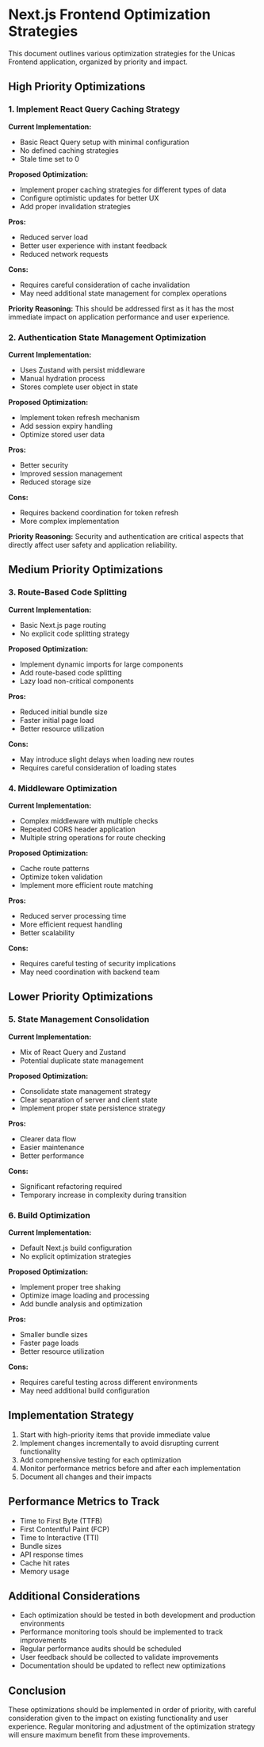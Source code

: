 # Next.js Frontend Optimization Strategies

This document outlines various optimization strategies for the Unicas Frontend application, organized by priority and impact.

## High Priority Optimizations

### 1. Implement React Query Caching Strategy
**Current Implementation:**
- Basic React Query setup with minimal configuration
- No defined caching strategies
- Stale time set to 0

**Proposed Optimization:**
- Implement proper caching strategies for different types of data
- Configure optimistic updates for better UX
- Add proper invalidation strategies

**Pros:**
- Reduced server load
- Better user experience with instant feedback
- Reduced network requests

**Cons:**
- Requires careful consideration of cache invalidation
- May need additional state management for complex operations

**Priority Reasoning:**
This should be addressed first as it has the most immediate impact on application performance and user experience.

### 2. Authentication State Management Optimization
**Current Implementation:**
- Uses Zustand with persist middleware
- Manual hydration process
- Stores complete user object in state

**Proposed Optimization:**
- Implement token refresh mechanism
- Add session expiry handling
- Optimize stored user data

**Pros:**
- Better security
- Improved session management
- Reduced storage size

**Cons:**
- Requires backend coordination for token refresh
- More complex implementation

**Priority Reasoning:**
Security and authentication are critical aspects that directly affect user safety and application reliability.

## Medium Priority Optimizations

### 3. Route-Based Code Splitting
**Current Implementation:**
- Basic Next.js page routing
- No explicit code splitting strategy

**Proposed Optimization:**
- Implement dynamic imports for large components
- Add route-based code splitting
- Lazy load non-critical components

**Pros:**
- Reduced initial bundle size
- Faster initial page load
- Better resource utilization

**Cons:**
- May introduce slight delays when loading new routes
- Requires careful consideration of loading states

### 4. Middleware Optimization
**Current Implementation:**
- Complex middleware with multiple checks
- Repeated CORS header application
- Multiple string operations for route checking

**Proposed Optimization:**
- Cache route patterns
- Optimize token validation
- Implement more efficient route matching

**Pros:**
- Reduced server processing time
- More efficient request handling
- Better scalability

**Cons:**
- Requires careful testing of security implications
- May need coordination with backend team

## Lower Priority Optimizations

### 5. State Management Consolidation
**Current Implementation:**
- Mix of React Query and Zustand
- Potential duplicate state management

**Proposed Optimization:**
- Consolidate state management strategy
- Clear separation of server and client state
- Implement proper state persistence strategy

**Pros:**
- Clearer data flow
- Easier maintenance
- Better performance

**Cons:**
- Significant refactoring required
- Temporary increase in complexity during transition

### 6. Build Optimization
**Current Implementation:**
- Default Next.js build configuration
- No explicit optimization strategies

**Proposed Optimization:**
- Implement proper tree shaking
- Optimize image loading and processing
- Add bundle analysis and optimization

**Pros:**
- Smaller bundle sizes
- Faster page loads
- Better resource utilization

**Cons:**
- Requires careful testing across different environments
- May need additional build configuration

## Implementation Strategy

1. Start with high-priority items that provide immediate value
2. Implement changes incrementally to avoid disrupting current functionality
3. Add comprehensive testing for each optimization
4. Monitor performance metrics before and after each implementation
5. Document all changes and their impacts

## Performance Metrics to Track

- Time to First Byte (TTFB)
- First Contentful Paint (FCP)
- Time to Interactive (TTI)
- Bundle sizes
- API response times
- Cache hit rates
- Memory usage

## Additional Considerations

- Each optimization should be tested in both development and production environments
- Performance monitoring tools should be implemented to track improvements
- Regular performance audits should be scheduled
- User feedback should be collected to validate improvements
- Documentation should be updated to reflect new optimizations

## Conclusion

These optimizations should be implemented in order of priority, with careful consideration given to the impact on existing functionality and user experience. Regular monitoring and adjustment of the optimization strategy will ensure maximum benefit from these improvements.
